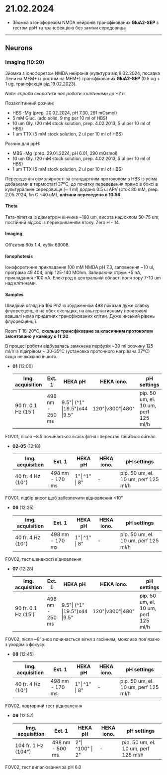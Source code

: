 21.02.2024
=========
- Зйомка з іонофорезом NMDA нейронів трансфікованих __GluA2-SEP__ з тестом ppH та трансфекцією без заміни середовища

---

## Neurons
### Imaging (10:20)
Зйомка з іонофорезом NMDA нейронів (культура від 8.02.2024, посадка Лени на MEM+ із ростом на MEM+) трансфікованих __GluA2-SEP__ (0.5 ug + 1 ug, трансфекція від 19.02.2023).

_Note: спроба скоротити час роботи з клітинами до ~2 h._

Позаклітинний розчин:

- HBS -Mg (prep. 20.02.2024, pH 7.30,  291 mOsmol)
- 5 mM Gluc. (add solid, 9 mg per 10 ml of HBS)
- 10 um Gly. (20 mM stock solution, prep. 4.02.2013, 5 ul per 10 ml of HBS)
- 1 um TTX (5 mM stock solution, 2 ul per 10 ml of HBS)

Розчин для ppH:

- MBS -Mg  (prep. 29.01.2024, pH 6.01, 290 mOsmol)
- 10 um Gly. (20 mM stock solution, prep. 4.02.2013, 5 ul per 10 ml of HBS)
- 1 um TTX (5 mM stock solution, 2 ul per 10 ml of HBS)

Переведення осмолярності за стандартним протоколом в HBS із усіма добавками в термостаті 37ºC, до початку переведення прямо в боксі в культуральне середовище (~ 1 ml) додано 0.5 ul APV (сток 80 mM, prep. 2.05.2024, fin C ~40 uM), __клітини переведено о 10:56__.

#### Theta

Тета-піпетка із діаметром кінчика ~160 um, висота над склом 50-75 um, постійний відсос із перекриванням втоку. Zero H - 14.

#### Imaging

Об'єктив 60x 1.4,  кубік 69008.

#### Ionophotesis

Іонофоретичне прикладання 100 mM NMDA pH 7.3, заповнення ~10 ul, програма 49 404, опір 125-140 MOhm. Запираючи струм +5 nA, прикладання -100 nA. Електрод в центральній області поля зору 7-10 um над клітинами.

#### Samples

Швидкий огляд на 10x Ph2 із збудженням 498 показав дуже слабку флуоресценцію на обох скельцях, на альтернативному проктоколі взашалі нема придатних трансфікованих клітин. Дуже низький рівень флуоресценції.

Room T 18-20ºC, __скельце трансфіковане за класичним протоколом змонтовано у камеру о 11:20__.

В процесі роботи відбувалась замкнена перфузія ~30 ml розчину 125 ml/h із підігрівом ~ 30-35ºC (установка проточного нагрівача 37ºC) якщо не вказано іншого.

- __01__ (12:00)

  | Img. acquisition    | Ext. 1          | HEKA  pH                       | HEKA iono.        | pH settings                          |
  | ------------------- | --------------- | ------------------------------ | ----------------- | ------------------------------------ |
  | 90 fr. 0.1 Hz (15') | 498 nm - 250 ms | 9.5"\| (^1" \|19.5")x44 \|9.5" | 120"\|v300"\|480" | pip. 50 um, el. 10 um, perf 125 ml/h |

FOV01, після ~8.5 починається якась фігня і перестає гаситися сигнал.

- __02-05__ (12:18)

  | Img. acquisition  | Ext. 1          | HEKA  pH       | HEKA iono. | pH settings                          |
  | ----------------- | --------------- | -------------- | ---------- | ------------------------------------ |
  | 40 fr. 4 Hz (10") | 498 nm - 170 ms | 1"\| ^1" \| 8" | -          | pip. 50 um, el. 10 um, perf 125 ml/h |

FOV01, підбір висот щоб забезпечити відновлення <10"

- __06__ (12:25)

  | Img. acquisition  | Ext. 1          | HEKA  pH       | HEKA iono. | pH settings                          |
  | ----------------- | --------------- | -------------- | ---------- | ------------------------------------ |
  | 40 fr. 4 Hz (10") | 498 nm - 170 ms | 1"\| ^1" \| 8" | -          | pip. 50 um, el. 10 um, perf 125 ml/h |

FOV02, тест швидкості відновлення

- __07__ (12:28)

  | Img. acquisition    | Ext. 1          | HEKA  pH                       | HEKA iono.        | pH settings                          |
  | ------------------- | --------------- | ------------------------------ | ----------------- | ------------------------------------ |
  | 90 fr. 0.1 Hz (15') | 498 nm - 250 ms | 9.5"\| (^1" \|19.5")x44 \|9.5" | 120"\|v300"\|480" | pip. 50 um, el. 10 um, perf 125 ml/h |

FOV02, після ~8' знов починається вігня з гасінням, можливо пов'язано з уходом з фокусу.

- __08__ (12:45)

  | Img. acquisition  | Ext. 1          | HEKA  pH       | HEKA iono. | pH settings                          |
  | ----------------- | --------------- | -------------- | ---------- | ------------------------------------ |
  | 40 fr. 4 Hz (10") | 498 nm - 170 ms | 1"\| ^1" \| 8" | -          | pip. 50 um, el. 10 um, perf 125 ml/h |

FOV02, повторний тест відновлення

- __09__ (12:52)

  | Img. acquisition    | Ext. 1          | HEKA  pH         | HEKA iono. | pH settings                          |
  | ------------------- | --------------- | ---------------- | ---------- | ------------------------------------ |
  | 104 fr. 1 Hz (104") | 498 nm - 500 ms | 2"\| ^100" \| 2" | -          | pip. 50 um, el. 10 um, perf 125 ml/h |

FOV02, тест випалювання за pH 6.0